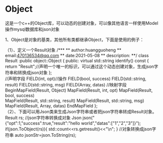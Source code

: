 # Object
这是一个c++的Object库，可以动态的创建对象，可以像其他语言一样使用Model操作mysql数据库和json对象

1、Object是对象的基类，其他所有类都继承Object，下面是使用的例子：

 （1）、定义一个Result对象
  /***
	**	author:huangguoheng
	**	email:470136534@qq.com
	**	date:2021-05-08
	**	description:
	**/
	class Result :public object::Object
	{
	public:
		virtual std::string identify() const {
			return "Result";//声明一个唯一的标识，可以通过这个动态创建对象，生成json字符串和转换成json对象
		};		
		//声明字段
		FIELD(int, opt)//操作
		FIELD(bool, success) 
		FIELD(std::string, result) 
		FIELD(std::string, msg) 
		FIELD(Array, datas)
		//映射字段
		BeginMapField(Result, Object)
		MapField(Result, int, opt)
		MapField(Result, bool, success)		
		MapField(Result, std::string, result)
		MapField(Result, std::string, msg)
		MapField(Result, Array, datas)
		EndMapField
	};  
  （2）、下面可以用Json类来生成Json字符串或者把json字符串转成Result对象。
      	Result rs;
	//json字符串转换成对象
	Json json("{\"opt\":1,\"success\":true,\"result\":\"hello world\",\"datas\":[\"1\",\"2\",\"3\"]}");        
        if(json.ToObject(rs)){
            std::count<<rs.getresult()<<"\n";
        }
        //对象转换成json字符串
        auto jsonStr=json.ToString(rs);
      
  
  
  
